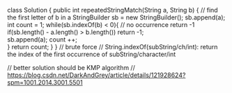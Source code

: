 class Solution {
    public int repeatedStringMatch(String a, String b) {
        // find the first letter of b in a
        StringBuilder sb = new StringBuilder();
        sb.append(a);
        int count = 1;
        while(sb.indexOf(b) < 0){ // no occurrence return -1
            if(sb.length() - a.length() > b.length()) return -1;  
            sb.append(a);
            count ++;            
        }
        return count;
    }
}
// brute force
// String.indexOf(subString/ch/int): return the index of the first occurrence of subString/character/int

// better solution should be KMP algorithm
// https://blog.csdn.net/DarkAndGrey/article/details/121928624?spm=1001.2014.3001.5501
